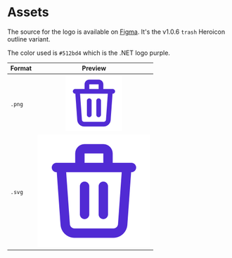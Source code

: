 # Assets

The source for the logo is available on [Figma](https://www.figma.com/file/FBPemu54a3c2fWO55x8bDr/open-source-projects?node-id=318%3A10).
It's the v1.0.6 `trash` Heroicon outline variant.

The color used is `#512bd4` which is the .NET logo purple.

Format | Preview
:-- | :--:
`.png` | ![Icon preview](icon.png)
`.svg` | ![Icon preview](icon.svg)
